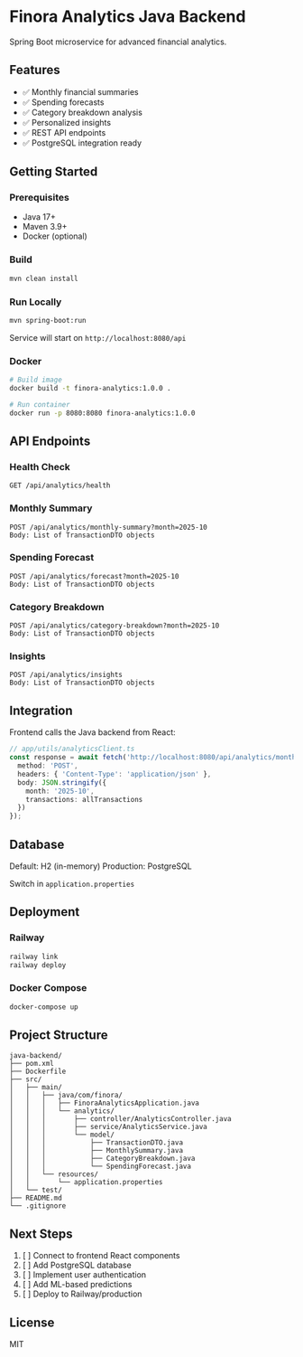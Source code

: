 # Finora Analytics Java Backend

Spring Boot microservice for advanced financial analytics.

## Features

- ✅ Monthly financial summaries
- ✅ Spending forecasts
- ✅ Category breakdown analysis
- ✅ Personalized insights
- ✅ REST API endpoints
- ✅ PostgreSQL integration ready

## Getting Started

### Prerequisites

- Java 17+
- Maven 3.9+
- Docker (optional)

### Build

```bash
mvn clean install
```

### Run Locally

```bash
mvn spring-boot:run
```

Service will start on `http://localhost:8080/api`

### Docker

```bash
# Build image
docker build -t finora-analytics:1.0.0 .

# Run container
docker run -p 8080:8080 finora-analytics:1.0.0
```

## API Endpoints

### Health Check
```
GET /api/analytics/health
```

### Monthly Summary
```
POST /api/analytics/monthly-summary?month=2025-10
Body: List of TransactionDTO objects
```

### Spending Forecast
```
POST /api/analytics/forecast?month=2025-10
Body: List of TransactionDTO objects
```

### Category Breakdown
```
POST /api/analytics/category-breakdown?month=2025-10
Body: List of TransactionDTO objects
```

### Insights
```
POST /api/analytics/insights
Body: List of TransactionDTO objects
```

## Integration

Frontend calls the Java backend from React:

```typescript
// app/utils/analyticsClient.ts
const response = await fetch('http://localhost:8080/api/analytics/monthly-summary', {
  method: 'POST',
  headers: { 'Content-Type': 'application/json' },
  body: JSON.stringify({
    month: '2025-10',
    transactions: allTransactions
  })
});
```

## Database

Default: H2 (in-memory)
Production: PostgreSQL

Switch in `application.properties`

## Deployment

### Railway

```bash
railway link
railway deploy
```

### Docker Compose

```bash
docker-compose up
```

## Project Structure

```
java-backend/
├── pom.xml
├── Dockerfile
├── src/
│   ├── main/
│   │   ├── java/com/finora/
│   │   │   ├── FinoraAnalyticsApplication.java
│   │   │   └── analytics/
│   │   │       ├── controller/AnalyticsController.java
│   │   │       ├── service/AnalyticsService.java
│   │   │       └── model/
│   │   │           ├── TransactionDTO.java
│   │   │           ├── MonthlySummary.java
│   │   │           ├── CategoryBreakdown.java
│   │   │           └── SpendingForecast.java
│   │   └── resources/
│   │       └── application.properties
│   └── test/
├── README.md
└── .gitignore
```

## Next Steps

1. [ ] Connect to frontend React components
2. [ ] Add PostgreSQL database
3. [ ] Implement user authentication
4. [ ] Add ML-based predictions
5. [ ] Deploy to Railway/production

## License

MIT
